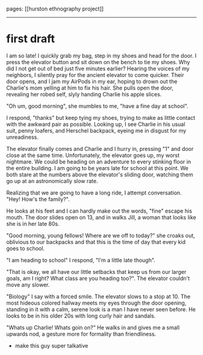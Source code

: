  pages: [[hurston ethnography project]]

___

# first draft


I am so late! I quickly grab my bag, step in my shoes and head for the door. I press the elevator button and sit down on the bench to tie my shoes. Why did I not get out of bed just five minutes earlier? Hearing the voices of my neighbors, I silently pray for the ancient elevator to come quicker. Their door opens, and I jam my AirPods in my ear, hoping to drown out the Charlie's mom yelling at him to fix his hair. She pulls open the door, revealing her robed self, slyly handing Charlie his apple slices.

"Oh um, good morning", she mumbles to me, "have a fine day at school". 

I respond, "thanks" but keep tying my shoes, trying to make as little contact with the awkward pair as possible. Looking up, I see Charlie in his usual suit, penny loafers, and Herschel backpack, eyeing me in disgust for my unreadiness. 

The elevator finally comes and Charlie and I hurry in, pressing "1" and door close at the same time. Unfortunately, the elevator goes up, my worst nightmare. We could be heading on an adventure to every stinking floor in the entire building. I am going to be years late for school at this point. We both stare at the numbers above the elevator's sliding door, watching them go up at an astronomically slow rate. 

Realizing that we are going to have a long ride, I attempt conversation. "Hey! How's the family?".

He looks at his feet and I can hardly make out the words, "fine" escape his mouth. The door slides open on 13, and in walks Jill, a woman that looks like she is in her late 80s. 

"Good morning, young fellows! Where are we off to today?" she croaks out, oblivious to our backpacks and that this is the time of day that every kid goes to school. 

"I am heading to school" I respond, "I'm a little late though". 

"That is okay, we all have our little setbacks that keep us from our larger goals, am I right? What class are you heading too?". The elevator couldn't move any slower. 

"Biology" I say with a forced smile. The elevator slows to a stop at 10. The most hideous colored hallway meets my eyes through the door opening, standing in it with a calm, serene look is a man I have never seen before. He looks to be in his older 20s with long curly hair and sandals. 

"Whats up Charlie! Whats goin on?" He walks in and gives me a small upwards nod, a gesture more for formality than friendliness. 

- make this guy super talkative